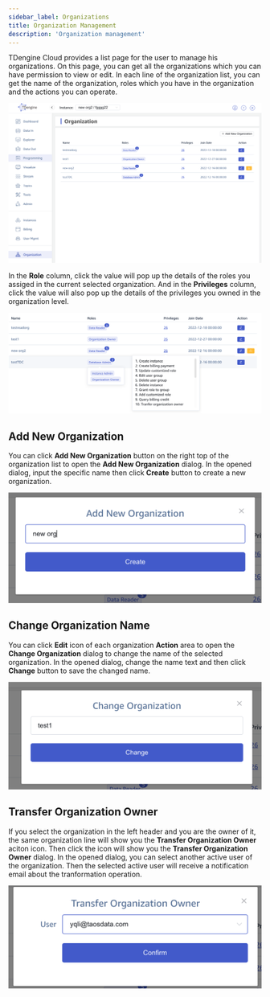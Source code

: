 ```yaml
---
sidebar_label: Organizations
title: Organization Management
description: 'Organization management'
---
```


TDengine Cloud provides a list page for the user to manage his organizations. On this page, you can get all the organizations which you can have permission to view or edit.  In each line of the organization list, you can get the name of the organization, roles which you have in the organization and the actions you can operate. 

![Organization list](./images/orglist.webp)

In the **Role** column, click the value will pop up the details of the roles you assiged in the current selected organization. And in the **Privileges** column, click the value will also pop up the details of the privileges you owned in the organization level.

![Organization privileges](./images/orgprivileges.webp)

## Add New Organization

You can click **Add New Organization** button on the right top of the organization list to open the **Add New Organization** dialog. In the opened dialog, input the specific name then click **Create** button to create a new organization.

![New organization](./images/neworg.webp)

## Change Organization Name

You can click **Edit** icon of each organization **Action** area to open the **Change Organization** dialog to change the name of the selected organization. In the opened dialog, change the name text and then click **Change** button to save the changed name.

![Change organization name](./images/orgname.webp)

## Transfer Organization Owner

If you select the organization in the left header and you are the owner of it, the same organization line will show you the **Transfer Organization Owner** aciton icon. Then click the icon will show you the **Transfer Organization Owner** dialog. In the opened dialog, you can select another active user of the organization. Then the selected active user will receive a notification email about the tranformation operation.

![Transfer organization owner](./images/orgtransfer.webp)
